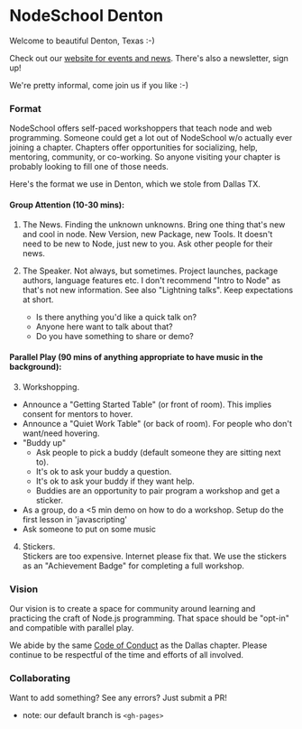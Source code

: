# NodeSchool Denton
Welcome to beautiful Denton, Texas :-)

Check out our [website for events and news](http://nodeschool.io/denton-texas/). There's also a newsletter, sign up!

We're pretty informal, come join us if you like :-)

### Format

NodeSchool offers self-paced workshoppers that teach node and web programming.  Someone could get a lot out of NodeSchool w/o actually ever joining a chapter.  Chapters offer opportunities for socializing, help, mentoring, community, or co-working.  So anyone visiting your chapter is probably looking to fill one of those needs.

Here's the format we use in Denton, which we stole from Dallas TX.

#### Group Attention (10-30 mins):

1) The News.  Finding the unknown unknowns.  Bring one thing that's new and cool in node.  New Version, new Package, new Tools.  It doesn't need to be new to Node, just new to you.  Ask other people for their news.  

2) The Speaker.  Not always, but sometimes.  Project launches, package authors, language features etc.  I don't recommend "Intro to Node" as that's not new information.  See also "Lightning talks".  Keep expectations at short.
   - Is there anything you'd like a quick talk on?
   - Anyone here want to talk about that?
   - Do you have something to share or demo?


#### Parallel Play (90 mins of anything appropriate to have music in the background):

3) Workshopping.

  - Announce a "Getting Started Table" (or front of room).  This implies consent for mentors to hover.
  - Announce a "Quiet Work Table" (or back of room).  For people who don't want/need hovering.
  - "Buddy up"
    - Ask people to pick a buddy (default someone they are sitting next to).  
    - It's ok to ask your buddy a question.  
    - It's ok to ask your buddy if they want help.  
    - Buddies are an opportunity to pair program a workshop and get a sticker.
  - As a group, do a <5 min demo on how to do a workshop.  Setup do the first lesson in 'javascripting'
  - Ask someone to put on some music

4) Stickers.  
Stickers are too expensive.  Internet please fix that.  We use the stickers as an "Achievement Badge" for completing a full workshop.

### Vision

Our vision is to create a space for community around learning and practicing the craft of Node.js programming.  That space should be "opt-in" and compatible with parallel play.

We abide by the same [Code of Conduct](http://nodeschool.io/dallas/code-of-conduct/) as the Dallas chapter. Please continue to be respectful of the time and efforts of all involved.

### Collaborating

Want to add something? See any errors? Just submit a PR!
- note: our default branch is `<gh-pages>`
